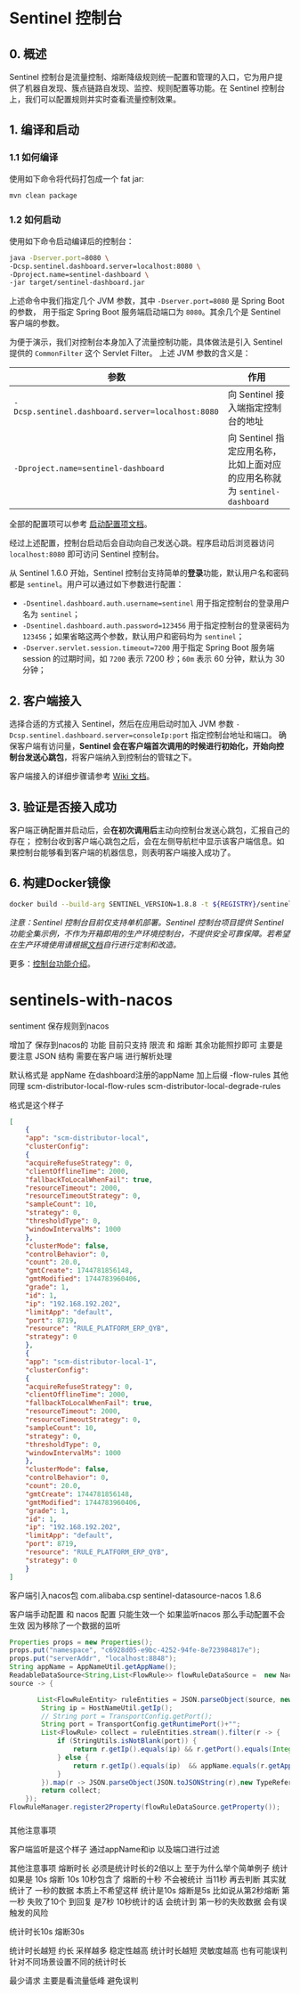 # Sentinel 控制台

## 0. 概述

Sentinel 控制台是流量控制、熔断降级规则统一配置和管理的入口，它为用户提供了机器自发现、簇点链路自发现、监控、规则配置等功能。在 Sentinel 控制台上，我们可以配置规则并实时查看流量控制效果。

## 1. 编译和启动

### 1.1 如何编译

使用如下命令将代码打包成一个 fat jar:

```bash
mvn clean package
```

### 1.2 如何启动

使用如下命令启动编译后的控制台：

```bash
java -Dserver.port=8080 \
-Dcsp.sentinel.dashboard.server=localhost:8080 \
-Dproject.name=sentinel-dashboard \
-jar target/sentinel-dashboard.jar
```

上述命令中我们指定几个 JVM 参数，其中 `-Dserver.port=8080` 是 Spring Boot 的参数，
用于指定 Spring Boot 服务端启动端口为 `8080`。其余几个是 Sentinel 客户端的参数。

为便于演示，我们对控制台本身加入了流量控制功能，具体做法是引入 Sentinel 提供的 `CommonFilter` 这个 Servlet Filter。
上述 JVM 参数的含义是：

| 参数 | 作用 |
|--------|--------|
|`-Dcsp.sentinel.dashboard.server=localhost:8080`|向 Sentinel 接入端指定控制台的地址|
|`-Dproject.name=sentinel-dashboard`|向 Sentinel 指定应用名称，比如上面对应的应用名称就为 `sentinel-dashboard`|

全部的配置项可以参考 [启动配置项文档](https://github.com/alibaba/Sentinel/wiki/%E5%90%AF%E5%8A%A8%E9%85%8D%E7%BD%AE%E9%A1%B9)。

经过上述配置，控制台启动后会自动向自己发送心跳。程序启动后浏览器访问 `localhost:8080` 即可访问 Sentinel 控制台。

从 Sentinel 1.6.0 开始，Sentinel 控制台支持简单的**登录**功能，默认用户名和密码都是 `sentinel`。用户可以通过如下参数进行配置：

- `-Dsentinel.dashboard.auth.username=sentinel` 用于指定控制台的登录用户名为 `sentinel`；
- `-Dsentinel.dashboard.auth.password=123456` 用于指定控制台的登录密码为 `123456`；如果省略这两个参数，默认用户和密码均为 `sentinel`；
- `-Dserver.servlet.session.timeout=7200` 用于指定 Spring Boot 服务端 session 的过期时间，如 `7200` 表示 7200 秒；`60m` 表示 60 分钟，默认为 30 分钟；

## 2. 客户端接入

选择合适的方式接入 Sentinel，然后在应用启动时加入 JVM 参数 `-Dcsp.sentinel.dashboard.server=consoleIp:port` 指定控制台地址和端口。
确保客户端有访问量，**Sentinel 会在客户端首次调用的时候进行初始化，开始向控制台发送心跳包**，将客户端纳入到控制台的管辖之下。

客户端接入的详细步骤请参考 [Wiki 文档](https://github.com/alibaba/Sentinel/wiki/%E6%8E%A7%E5%88%B6%E5%8F%B0#3-%E5%AE%A2%E6%88%B7%E7%AB%AF%E6%8E%A5%E5%85%A5%E6%8E%A7%E5%88%B6%E5%8F%B0)。

## 3. 验证是否接入成功

客户端正确配置并启动后，会**在初次调用后**主动向控制台发送心跳包，汇报自己的存在；
控制台收到客户端心跳包之后，会在左侧导航栏中显示该客户端信息。如果控制台能够看到客户端的机器信息，则表明客户端接入成功了。

## 6. 构建Docker镜像

```bash
docker build --build-arg SENTINEL_VERSION=1.8.8 -t ${REGISTRY}/sentinel-dashboard:v1.8.8 .
```

*注意：Sentinel 控制台目前仅支持单机部署。Sentinel 控制台项目提供 Sentinel 功能全集示例，不作为开箱即用的生产环境控制台，不提供安全可靠保障。若希望在生产环境使用请根据[文档](https://github.com/alibaba/Sentinel/wiki/%E5%9C%A8%E7%94%9F%E4%BA%A7%E7%8E%AF%E5%A2%83%E4%B8%AD%E4%BD%BF%E7%94%A8-Sentinel)自行进行定制和改造。*

更多：[控制台功能介绍](./Sentinel_Dashboard_Feature.md)。


# sentinels-with-nacos
sentiment 保存规则到nacos 

增加了 保存到nacos的 功能 目前只支持 限流 和 熔断  其余功能照抄即可 主要是要注意 JSON 结构 需要在客户端 进行解析处理


默认格式是
appName 在dashboard注册的appName 加上后缀 -flow-rules 其他同理
scm-distributor-local-flow-rules
scm-distributor-local-degrade-rules

格式是这个样子

```json
[
    {
    "app": "scm-distributor-local",
    "clusterConfig":
    {
    "acquireRefuseStrategy": 0,
    "clientOfflineTime": 2000,
    "fallbackToLocalWhenFail": true,
    "resourceTimeout": 2000,
    "resourceTimeoutStrategy": 0,
    "sampleCount": 10,
    "strategy": 0,
    "thresholdType": 0,
    "windowIntervalMs": 1000
    },
    "clusterMode": false,
    "controlBehavior": 0,
    "count": 20.0,
    "gmtCreate": 1744781856148,
    "gmtModified": 1744783960406,
    "grade": 1,
    "id": 1,
    "ip": "192.168.192.202",
    "limitApp": "default",
    "port": 8719,
    "resource": "RULE_PLATFORM_ERP_QYB",
    "strategy": 0
    },
    {
    "app": "scm-distributor-local-1",
    "clusterConfig":
    {
    "acquireRefuseStrategy": 0,
    "clientOfflineTime": 2000,
    "fallbackToLocalWhenFail": true,
    "resourceTimeout": 2000,
    "resourceTimeoutStrategy": 0,
    "sampleCount": 10,
    "strategy": 0,
    "thresholdType": 0,
    "windowIntervalMs": 1000
    },
    "clusterMode": false,
    "controlBehavior": 0,
    "count": 20.0,
    "gmtCreate": 1744781856148,
    "gmtModified": 1744783960406,
    "grade": 1,
    "id": 1,
    "ip": "192.168.192.202",
    "limitApp": "default",
    "port": 8719,
    "resource": "RULE_PLATFORM_ERP_QYB",
    "strategy": 0
    }
]
```
客户端引入nacos包
<dependency>
<groupId>com.alibaba.csp</groupId>
<artifactId>sentinel-datasource-nacos</artifactId>
<version>1.8.6</version>
</dependency>

客户端手动配置 和 nacos 配置 只能生效一个  如果监听nacos 那么手动配置不会生效  因为移除了一个数据的监听


```java
Properties props = new Properties();
props.put("namespace", "c6928d05-e9bc-4252-94fe-8e723984817e");
props.put("serverAddr", "localhost:8848");
String appName = AppNameUtil.getAppName();
ReadableDataSource<String,List<FlowRule>> flowRuleDataSource =  new NacosDataSource<>(props, "DEFAULT_GROUP", appName+"-flow-rules",
source -> {

       List<FlowRuleEntity> ruleEntities = JSON.parseObject(source, new TypeReference<List<FlowRuleEntity>>() {});
        String ip = HostNameUtil.getIp();
        // String port = TransportConfig.getPort();
        String port = TransportConfig.getRuntimePort()+"";
        List<FlowRule> collect = ruleEntities.stream().filter(r -> {
            if (StringUtils.isNotBlank(port)) {
                return r.getIp().equals(ip) && r.getPort().equals(Integer.valueOf(port)) && appName.equals(r.getApp());
            } else {
                return r.getIp().equals(ip)  && appName.equals(r.getApp());
            }
        }).map(r -> JSON.parseObject(JSON.toJSONString(r),new TypeReference<FlowRule>() {})).collect(Collectors.toList());
        return collect;
    });
FlowRuleManager.register2Property(flowRuleDataSource.getProperty());
```
###
其他注意事项

客户端监听是这个样子 通过appName和ip 以及端口进行过滤 

其他注意事项
熔断时长 必须是统计时长的2倍以上  至于为什么举个简单例子
统计如果是 10s  熔断 10s 10秒包含了 熔断的十秒 不会被统计 当11秒 再去判断 其实就统计了 一秒的数据 本质上不希望这样
统计是10s 熔断是5s 比如说从第2秒熔断 第一秒 失败了10个  到回复 是7秒  10秒统计的话 会统计到 第一秒的失败数据 会有误触发的风险

统计时长10s 熔断30s


统计时长越短 约长 采样越多 稳定性越高 统计时长越短 灵敏度越高 也有可能误判 针对不同场景设置不同的统计时长

最少请求 主要是看流量低峰 避免误判


